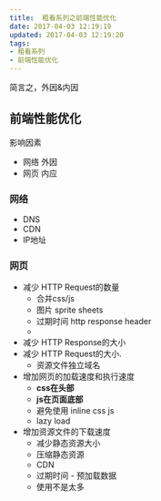 ```yaml
---
title:  粗看系列之前端性能优化
date: 2017-04-03 12:19:19
updated: 2017-04-03 12:19:20
tags: 
- 粗看系列
- 前端性能优化
---
```


简言之，外因&内因
<!--more-->
## 前端性能优化
影响因素
- 网络 外因
- 网页 内应

### 网络
- DNS
- CDN
- IP地址
### 网页
- 减少 HTTP Request的数量
    - 合并css/js 
    - 图片 sprite sheets
    - 过期时间 http response header
    - 
- 减少 HTTP Response的大小
- 减少 HTTP Request的大小.
    - 资源文件独立域名
- 增加网页的加载速度和执行速度
    - **css在头部**
    - **js在页面底部**
    - 避免使用 inline css js
    - lazy load
- 增加资源文件的下载速度
    - 减少静态资源大小
    - 压缩静态资源
    - CDN
    - 过期时间
                                                                                                                                                                                                                                                                                                                                                                                                                - 预加载数据                                                                                                                                                                                                                                                                                                                                                                                                                                                                                                                                                                                                                                                                                                                                                                                                                                                                                                                                         
    - 使用不是太多
